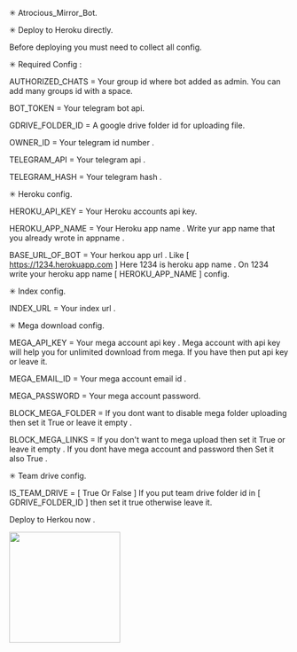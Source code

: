 ✳ Atrocious_Mirror_Bot.

✳ Deploy to Heroku directly.

Before deploying you must need to collect all config.

✳ Required Config :

AUTHORIZED_CHATS = Your group id where bot added as admin. You can add many groups id with a space. 

BOT_TOKEN = Your telegram bot api.

GDRIVE_FOLDER_ID = A google drive folder id for uploading file.

OWNER_ID = Your telegram id number .

TELEGRAM_API = Your telegram api .

TELEGRAM_HASH = Your telegram hash .


✳ Heroku config. 

HEROKU_API_KEY = Your Heroku accounts api key.

HEROKU_APP_NAME = Your Heroku app name . Write yur app name that you already wrote in appname .

BASE_URL_OF_BOT = Your herkou app url . Like [  https://1234.herokuapp.com  ] Here 1234 is heroku app name . On 1234 write your  heroku app name [ HEROKU_APP_NAME ] config.


✳ Index config. 

INDEX_URL = Your index url .


✳ Mega download config.

MEGA_API_KEY = Your mega account api key . Mega account with api key will help you for unlimited download from mega. If you have then put api key or leave it.

MEGA_EMAIL_ID = Your mega account email id .

MEGA_PASSWORD = Your mega account password. 

BLOCK_MEGA_FOLDER = If you dont want to disable mega folder uploading then set it True or leave it empty .

BLOCK_MEGA_LINKS = If you don't want to mega upload then set it True or leave it empty . If you dont have mega account and password then Set it also True .

✳ Team drive config. 

IS_TEAM_DRIVE = [ True Or False ] If you put team drive folder id in [ GDRIVE_FOLDER_ID ] then set it true otherwise leave it.


Deploy to Herkou now . 
<p><a href="https://heroku.com/deploy"> <img src="https://img.shields.io/badge/Deploy%20To%20Heroku-blueviolet?style=for-the-badge&logo=heroku" width="200""/></a></p>
